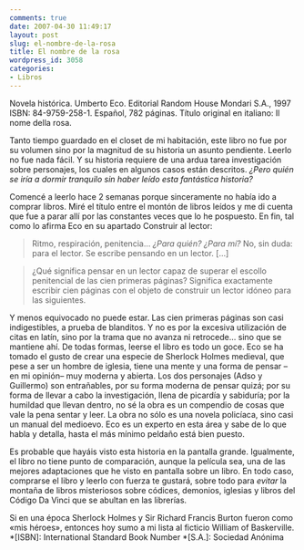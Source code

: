 ```yaml
---
comments: true
date: 2007-04-30 11:49:17
layout: post
slug: el-nombre-de-la-rosa
title: El nombre de la rosa
wordpress_id: 3058
categories:
- Libros
---
```


Novela histórica. Umberto Eco. Editorial Random House Mondari S.A., 1997 ISBN: 84-9759-258-1. Español, 782 páginas. Título original en italiano: Il nome della rosa.





Tanto tiempo guardado en el closet de mi habitación, este libro no fue por su volumen sino por la magnitud de su historia un asunto pendiente. Leerlo no fue nada fácil. Y su historia requiere de una ardua tarea investigación sobre personajes, los cuales en algunos casos están descritos. _¿Pero quién se iría a dormir tranquilo sin haber leído esta fantástica historia?_





Comencé a leerlo hace 2 semanas porque sinceramente no había ido a comprar libros. Miré el título entre el montón de libros leídos y me di cuenta que fue a parar allí por las constantes veces que lo he pospuesto. En fin, tal como lo afirma Eco en su apartado Construir al lector:





> 

> 
> Ritmo, respiración, penitencia… _¿Para quién? ¿Para mí?_ No, sin duda: para el lector. Se escribe pensando en un lector. […]
> 
> 

> 
> ¿Qué significa pensar en un lector capaz de superar el escollo penitencial de las cien primeras páginas? Significa exactamente escribir cien páginas con el objeto de construir un lector idóneo para las siguientes.





Y menos equivocado no puede estar. Las cien primeras páginas son casi indigestibles, a prueba de blanditos. Y no es por la excesiva utilización de citas en latín, sino por la trama que no avanza ni retrocede… sino que se mantiene ahí. De todas formas, leerse el libro es todo un goce. Eco se ha tomado el gusto de crear una especie de Sherlock Holmes medieval, que pese a ser un hombre de iglesia, tiene una mente y una forma de pensar –en mi opinión– muy moderna y abierta. Los dos personajes (Adso y Guillermo) son entrañables, por su forma moderna de pensar quizá; por su forma de llevar a cabo la investigación, llena de picardía y sabiduría; por la humildad que llevan dentro, no sé la obra es un compendio de cosas que vale la pena sentar y leer. La obra no sólo es una novela policíaca, sino casi un manual del medioevo. Eco es un experto en esta área y sabe de lo que habla y detalla, hasta el más mínimo peldaño está bien puesto.





Es probable que hayáis visto esta historia en la pantalla grande. Igualmente, el libro no tiene punto de comparación, aunque la película sea, una de las mejores adaptaciones que he visto en pantalla sobre un libro. En todo caso, comprarse el libro y leerlo con fuerza te gustará, sobre todo para _evitar_ la montaña de libros misteriosos sobre códices, demonios, iglesias y libros del Código Da Vinci que se abultan en las librerías.





Si en una época Sherlock Holmes y Sir Richard Francis Burton fueron como «mis héroes», entonces hoy sumo a mi lista al ficticio William of Baskerville.
  *[ISBN]: International Standard Book Number
  *[S.A.]: Sociedad Anónima
